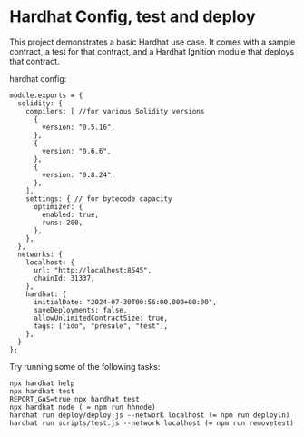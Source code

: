 # Hardhat Config, test and deploy

This project demonstrates a basic Hardhat use case. It comes with a sample contract, a test for that contract, and a Hardhat Ignition module that deploys that contract.

hardhat config:

```
module.exports = {
  solidity: {
    compilers: [ //for various Solidity versions
      {
        version: "0.5.16",
      },
      {
        version: "0.6.6",
      },
      {
        version: "0.8.24",
      },
    ],
    settings: { // for bytecode capacity
      optimizer: {
        enabled: true,
        runs: 200,
      },
    },
  },
  networks: {
    localhost: {
      url: "http://localhost:8545",
      chainId: 31337,
    },
    hardhat: {
      initialDate: "2024-07-30T00:56:00.000+00:00",
      saveDeployments: false,
      allowUnlimitedContractSize: true,
      tags: ["ido", "presale", "test"],
    },
  }
};
```
Try running some of the following tasks:

```shell
npx hardhat help
npx hardhat test
REPORT_GAS=true npx hardhat test
npx hardhat node ( = npm run hhnode)
hardhat run deploy/deploy.js --network localhost (= npm run deployln)
hardhat run scripts/test.js --network localhost (= npm run removetest)
```

